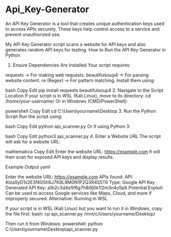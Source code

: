 # Api_Key-Generator
An API Key Generator is a tool that creates unique authentication keys used to access APIs securely. These keys help control access to a service and prevent unauthorized use.

My API Key Generator script scans a website for API keys and also generates random API keys for testing.
How to Run the API Key Generator in Python
1. Ensure Dependencies Are Installed
Your script requires:

requests → For making web requests.
beautifulsoup4 → For parsing website content.
re (Regex) → For pattern matching.
Install them using:

bash
Copy
Edit
pip install requests beautifulsoup4
2. Navigate to the Script Location
If your script is in WSL (Kali Linux), move to its directory:
cd /home/your-username/
Or in Windows (CMD/PowerShell):

powershell
Copy
Edit
cd C:\Users\yourname\Desktop
3. Run the Python Script
Run the script using:

bash
Copy
Edit
python api_scanner.py
Or if using Python 3:

bash
Copy
Edit
python3 api_scanner.py
4. Enter a Website URL
The script will ask for a website URL:

mathematica
Copy
Edit
Enter the website URL: https://example.com
It will then scan for exposed API keys and display results.

Example Output
yaml

Enter the website URL: https://example.com
APIs found:
API: AIzaSyD1s2E3f4G5h6J7K8L9M0N1P2Q3R4S5T6
Type: Google API Key
Generated API Key: a1b2c3d4e5f6g7h8i9j0k1l2m3n4o5p6
Potential Exploit: Can be used to access Google services like Maps, Cloud, and more if improperly secured.
Alternative: Running in WSL

If your script is in WSL (Kali Linux) but you want to run it in Windows, copy the file first:
bash:
cp api_scanner.py /mnt/c/Users/yourname/Desktop/

Then run it from Windows:
powershell:
python C:\Users\yourname\Desktop\api_scanner.py

